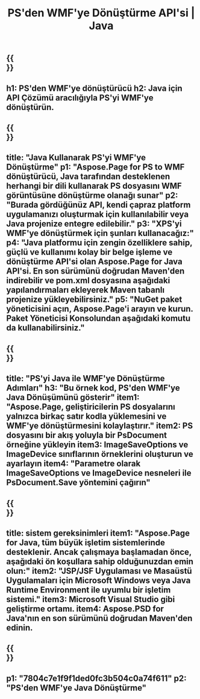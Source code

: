 ﻿---
translation: true
template: /_templates/_conversion-child-java.md
title: PS'den WMF'ye Dönüştürme API'si | Java
url: /java/conversion/ps-to-wmf/
description: PS formatı için WMF dosyasına örnek Java dönüştürme kodu. Herhangi bir Web veya Masaüstü Java tabanlı uygulamada PS'yi WMF'ye dönüştürmek için bu örnek kodu kullanın.
informat: PS
outformat: WMF
otherformats: XPS EPS
---

{{<section banner>}}
---
h1: PS'den WMF'ye dönüştürücü
h2: Java için API Çözümü aracılığıyla PS'yi WMF'ye dönüştürün.
---

{{<section overview>}}
---
title: "Java Kullanarak PS'yi WMF'ye Dönüştürme"
p1: "Aspose.Page for PS to WMF dönüştürücü, Java tarafından desteklenen herhangi bir dili kullanarak PS dosyasını WMF görüntüsüne dönüştürme olanağı sunar"
p2: "Burada gördüğünüz API, kendi çapraz platform uygulamanızı oluşturmak için kullanılabilir veya Java projenize entegre edilebilir."
p3: "XPS'yi WMF'ye dönüştürmek için şunları kullanacağız:"
p4: "Java platformu için zengin özelliklere sahip, güçlü ve kullanımı kolay bir belge işleme ve dönüştürme API'si olan Aspose.Page for Java API'si. En son sürümünü doğrudan Maven'den indirebilir ve pom.xml dosyasına aşağıdaki yapılandırmaları ekleyerek Maven tabanlı projenize yükleyebilirsiniz."
p5: "NuGet paket yöneticisini açın, Aspose.Page'i arayın ve kurun. Paket Yöneticisi Konsolundan aşağıdaki komutu da kullanabilirsiniz."
---

{{<section feature1>}}
---
title: "PS'yi Java ile WMF'ye Dönüştürme Adımları"
h3: "Bu örnek kod, PS'den WMF'ye Java Dönüşümünü gösterir"
item1: "Aspose.Page, geliştiricilerin PS dosyalarını yalnızca birkaç satır kodla yüklemesini ve WMF'ye dönüştürmesini kolaylaştırır."
item2: PS dosyasını bir akış yoluyla bir PsDocument örneğine yükleyin
item3: ImageSaveOptions ve ImageDevice sınıflarının örneklerini oluşturun ve ayarlayın
item4: "Parametre olarak ImageSaveOptions ve ImageDevice nesneleri ile PsDocument.Save yöntemini çağırın"
---

{{<section feature2>}}
---
title: sistem gereksinimleri
item1: "Aspose.Page for Java, tüm büyük işletim sistemlerinde desteklenir. Ancak çalışmaya başlamadan önce, aşağıdaki ön koşullara sahip olduğunuzdan emin olun:"
item2: "JSP/JSF Uygulaması ve Masaüstü Uygulamaları için Microsoft Windows veya Java Runtime Environment ile uyumlu bir işletim sistemi."
item3: Microsoft Visual Studio gibi geliştirme ortamı.
item4: Aspose.PSD for Java'nın en son sürümünü doğrudan Maven'den edinin.
---

{{<section gist>}}
---
p1: "7804c7e1f9f1ded0fc3b504c0a74f611"
p2: "PS'den WMF'ye Java Dönüştürme"
---
